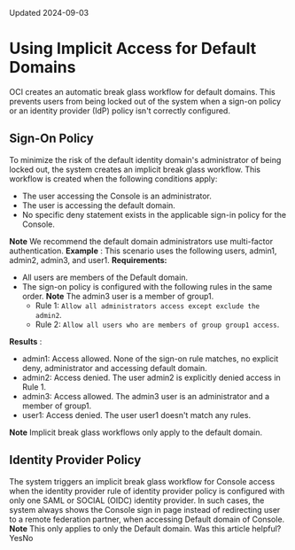 Updated 2024-09-03
# Using Implicit Access for Default Domains
OCI creates an automatic break glass workflow for default domains. This prevents users from being locked out of the system when a sign-on policy or an identity provider (IdP) policy isn't correctly configured.
## Sign-On Policy
To minimize the risk of the default identity domain's administrator of being locked out, the system creates an implicit break glass workflow. This workflow is created when the following conditions apply:
  * The user accessing the Console is an administrator.
  * The user is accessing the default domain.
  * No specific deny statement exists in the applicable sign-in policy for the Console.


**Note** We recommend the default domain administrators use multi-factor authentication.
**Example** :
This scenario uses the following users, admin1, admin2, admin3, and user1.
**Requirements:**
  * All users are members of the Default domain.
  * The sign-on policy is configured with the following rules in the same order. 
**Note** The admin3 user is a member of group1.
    * Rule 1: `Allow all administrators access except exclude the admin2`.
    * Rule 2: `Allow all users who are members of group group1 access`.


**Results** :
  * admin1: Access allowed. None of the sign-on rule matches, no explicit deny, administrator and accessing default domain.
  * admin2: Access denied. The user admin2 is explicitly denied access in Rule 1.
  * admin3: Access allowed. The admin3 user is an administrator and a member of group1.
  * user1: Access denied. The user user1 doesn't match any rules.


**Note**
Implicit break glass workflows only apply to the default domain.
## Identity Provider Policy
The system triggers an implicit break glass workflow for Console access when the identity provider rule of identity provider policy is configured with only one SAML or SOCIAL (OIDC) identity provider. In such cases, the system always shows the Console sign in page instead of redirecting user to a remote federation partner, when accessing Default domain of Console.
**Note** This only applies to only the Default domain.
Was this article helpful?
YesNo

